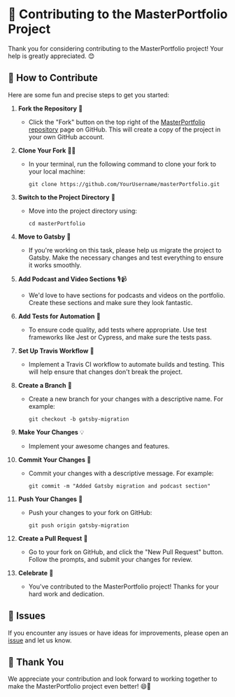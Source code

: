 # 🚀 Contributing to the MasterPortfolio Project

Thank you for considering contributing to the MasterPortfolio project! Your help is greatly appreciated. 😊

## 🤝 How to Contribute

Here are some fun and precise steps to get you started:

1. **Fork the Repository** 🍴

   - Click the "Fork" button on the top right of the [MasterPortfolio repository](https://github.com/STiFLeR7/masterPortfolio) page on GitHub. This will create a copy of the project in your own GitHub account.

2. **Clone Your Fork** 🧙‍♂️

   - In your terminal, run the following command to clone your fork to your local machine:
     ```
     git clone https://github.com/YourUsername/masterPortfolio.git
     ```

3. **Switch to the Project Directory** 📁

   - Move into the project directory using:
     ```
     cd masterPortfolio
     ```

4. **Move to Gatsby** 🚀

   - If you're working on this task, please help us migrate the project to Gatsby. Make the necessary changes and test everything to ensure it works smoothly.

5. **Add Podcast and Video Sections** 🎙️📹

   - We'd love to have sections for podcasts and videos on the portfolio. Create these sections and make sure they look fantastic.

6. **Add Tests for Automation** 🧪

   - To ensure code quality, add tests where appropriate. Use test frameworks like Jest or Cypress, and make sure the tests pass.

7. **Set Up Travis Workflow** 🤖

   - Implement a Travis CI workflow to automate builds and testing. This will help ensure that changes don't break the project.

8. **Create a Branch** 🌿

   - Create a new branch for your changes with a descriptive name. For example:
     ```
     git checkout -b gatsby-migration
     ```

9. **Make Your Changes** 💡

   - Implement your awesome changes and features.

10. **Commit Your Changes** 📝

    - Commit your changes with a descriptive message. For example:
      ```
      git commit -m "Added Gatsby migration and podcast section"
      ```

11. **Push Your Changes** 🚢

    - Push your changes to your fork on GitHub:
      ```
      git push origin gatsby-migration
      ```

12. **Create a Pull Request** 🙌

    - Go to your fork on GitHub, and click the "New Pull Request" button. Follow the prompts, and submit your changes for review.

13. **Celebrate** 🎉
    - You've contributed to the MasterPortfolio project! Thanks for your hard work and dedication.

## 📌 Issues

If you encounter any issues or have ideas for improvements, please open an [issue](https://github.com/STiFLeR7/masterPortfolio/issues) and let us know.

## 🙏 Thank You

We appreciate your contribution and look forward to working together to make the MasterPortfolio project even better! 😄🚀
